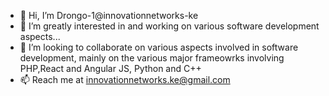 - 👋 Hi, I’m Drongo-1@innovationnetworks-ke
- 👀 I’m greatly interested in and working on various software development aspects...
- 💞️ I’m looking to collaborate on various aspects involved in software development, mainly on the various major frameowrks involving PHP,React and Angular JS, Python and C++
- 📫 Reach me at innovationnetworks.ke@gmail.com

<!---
innovationnetworks-ke/innovationnetworks-ke is a ✨ special ✨ repository because its `README.md` (this file) appears on your GitHub profile.
You can click the Preview link to take a look at your changes.
--->
